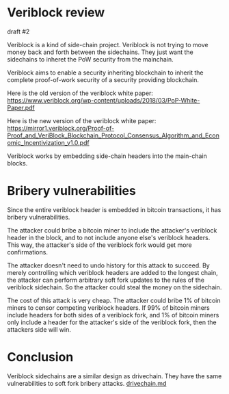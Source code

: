 Veriblock review
=========

draft #2

Veriblock is a kind of side-chain project.
Veriblock is not trying to move money back and forth between the sidechains.
They just want the sidechains to inheret the PoW security from the mainchain.

Veriblock aims to enable a security inheriting blockchain to inherit the complete proof-of-work security of a security providing blockchain.

Here is the old version of the veriblock white paper: https://www.veriblock.org/wp-content/uploads/2018/03/PoP-White-Paper.pdf

Here is the new version of the veriblock white paper: https://mirror1.veriblock.org/Proof-of-Proof_and_VeriBlock_Blockchain_Protocol_Consensus_Algorithm_and_Economic_Incentivization_v1.0.pdf

Veriblock works by embedding side-chain headers into the main-chain blocks.

Bribery vulnerabilities
=========

Since the entire veriblock header is embedded in bitcoin transactions, it has bribery vulnerabilities.

The attacker could bribe a bitcoin miner to include the attacker's veriblock header in the block, and to not include anyone else's veriblock headers. This way, the attacker's side of the veriblock fork would get more confirmations.

The attacker doesn't need to undo history for this attack to succeed.
By merely controlling which veriblock headers are added to the longest chain, the attacker can perform arbitrary soft fork updates to the rules of the veriblock sidechain.
So the attacker could steal the money on the sidechain.

The cost of this attack is very cheap. The attacker could bribe 1% of bitcoin miners to censor competing veriblock headers.
If 99% of bitcoin miners include headers for both sides of a veriblock fork, and 1% of bitcoin miners only include a header for the attacker's side of the veriblock fork, then the attackers side will win.

Conclusion
=======

Veriblock sidechains are a similar design as drivechain. They have the same vulnerabilities to soft fork bribery attacks. [drivechain.md](drivechain.md)
